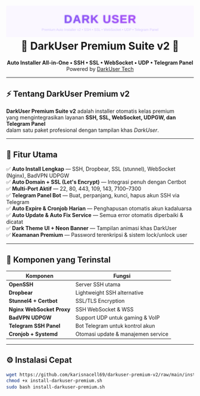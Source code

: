 <h1 align="center">
  <img src="https://github.com/karisnacell69/darkuser-premium-v2/raw/main/darkuser-banner-animated.svg" width="600px"><br>
  💎 DarkUser Premium Suite v2 💎
</h1>

<p align="center">
  <b>Auto Installer All-in-One • SSH • SSL • WebSocket • UDP • Telegram Panel</b><br>
  Powered by <a href="https://github.com/karisnacell69" target="_blank">DarkUser Tech</a>
</p>

---

## ⚡ Tentang DarkUser Premium v2

**DarkUser Premium Suite v2** adalah installer otomatis kelas premium  
yang mengintegrasikan layanan **SSH, SSL, WebSocket, UDPGW, dan Telegram Panel**  
dalam satu paket profesional dengan tampilan khas *DarkUser*.

---

## 💜 Fitur Utama

✅ **Auto Install Lengkap** — SSH, Dropbear, SSL (stunnel), WebSocket (Nginx), BadVPN UDPGW  
✅ **Auto Domain + SSL (Let's Encrypt)** — Integrasi penuh dengan Certbot  
✅ **Multi-Port Aktif** — 22, 80, 443, 109, 143, 7100–7300  
✅ **Telegram Panel Bot** — Buat, perpanjang, kunci, hapus akun SSH via Telegram  
✅ **Auto Expire & Cronjob Harian** — Penghapusan otomatis akun kadaluarsa  
✅ **Auto Update & Auto Fix Service** — Semua error otomatis diperbaiki & dicatat  
✅ **Dark Theme UI + Neon Banner** — Tampilan animasi khas DarkUser  
✅ **Keamanan Premium** — Password terenkripsi & sistem lock/unlock user  

---

## 🧩 Komponen yang Terinstal

| Komponen | Fungsi |
|-----------|---------|
| **OpenSSH** | Server SSH utama |
| **Dropbear** | Lightweight SSH alternative |
| **Stunnel4 + Certbot** | SSL/TLS Encryption |
| **Nginx WebSocket Proxy** | SSH WebSocket & WSS |
| **BadVPN UDPGW** | Support UDP untuk gaming & VoIP |
| **Telegram SSH Panel** | Bot Telegram untuk kontrol akun |
| **Cronjob + Systemd** | Otomasi update & manajemen service |

---

## ⚙️ Instalasi Cepat

```bash
wget https://github.com/karisnacell69/darkuser-premium-v2/raw/main/install-darkuser-premium.sh
chmod +x install-darkuser-premium.sh
sudo bash install-darkuser-premium.sh

